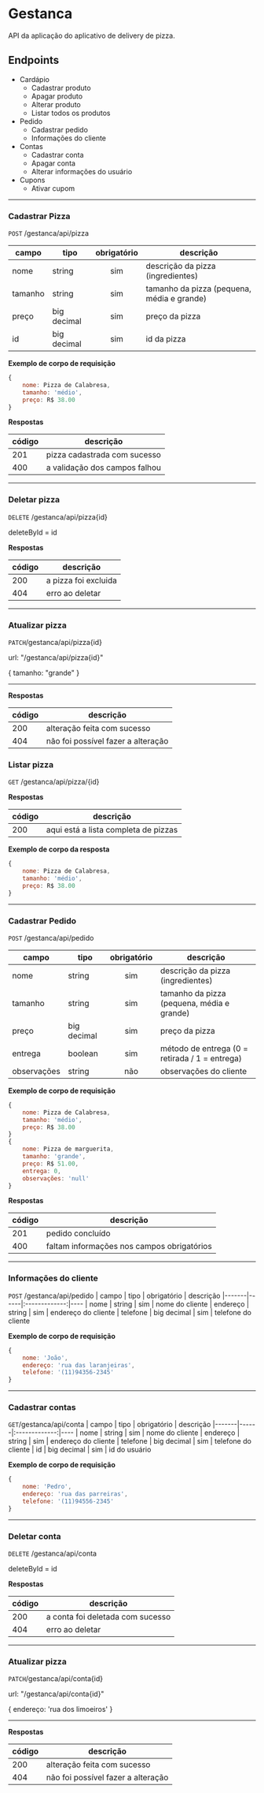 # Gestanca

API da aplicação do aplicativo de delivery de pizza.

## Endpoints

- Cardápio
    - Cadastrar produto
    - Apagar produto
    - Alterar produto
    - Listar todos os produtos
- Pedido
    - Cadastrar pedido
    - Informações do cliente
- Contas
    - Cadastrar conta
    - Apagar conta
    - Alterar informações do usuário
- Cupons
    - Ativar cupom

---

### Cadastrar Pizza

`POST` /gestanca/api/pizza

| campo | tipo | obrigatório | descrição
|-------|------|:-------------:|----
| nome | string | sim | descrição da pizza (ingredientes)
| tamanho | string | sim | tamanho da pizza (pequena, média e grande)
| preço | big decimal | sim | preço da pizza 
| id | big decimal | sim | id da pizza

  **Exemplo de corpo de requisição**

```js 
{
    nome: Pizza de Calabresa,
    tamanho: 'médio',
    preço: R$ 38.00
}
```

**Respostas**

| código | descrição
|-|-
|201| pizza cadastrada com sucesso
|400| a validação dos campos falhou

---
### Deletar pizza

`DELETE` /gestanca/api/pizza{id}


deleteById = id

**Respostas**

| código | descrição
|-|-
|200| a pizza foi excluida
|404| erro ao deletar 


---
### Atualizar pizza

`PATCH`/gestanca/api/pizza{id}

url: "/gestanca/api/pizza{id}"

{
tamanho: "grande"
}

---

**Respostas**

| código | descrição
|-|-
|200| alteração feita com sucesso
|404| não foi possível fazer a alteração


### Listar pizza

`GET` /gestanca/api/pizza/{id}

**Respostas**

| código | descrição
|-|-
|200| aqui está a lista completa de pizzas


**Exemplo de corpo da resposta**
```js 
{
    nome: Pizza de Calabresa,
    tamanho: 'médio',
    preço: R$ 38.00
}
```

-----------------------
### Cadastrar Pedido
`POST` /gestanca/api/pedido

| campo | tipo | obrigatório | descrição
|-------|------|:-------------:|----
| nome | string | sim | descrição da pizza (ingredientes)
| tamanho | string | sim | tamanho da pizza (pequena, média e grande)
| preço | big decimal | sim | preço da pizza 
| entrega | boolean | sim | método de entrega (0 = retirada / 1 = entrega)
| observações | string | não | observações do cliente

  **Exemplo de corpo de requisição**

```js 
{
    nome: Pizza de Calabresa,
    tamanho: 'médio',
    preço: R$ 38.00
}
{
    nome: Pizza de marguerita,
    tamanho: 'grande',
    preço: R$ 51.00,
    entrega: 0, 
    observações: 'null'
}
```
**Respostas**

| código | descrição
|-|-
|201| pedido concluído
|400| faltam informações nos campos obrigatórios

---
### Informações do cliente
`POST` /gestanca/api/pedido
| campo | tipo | obrigatório | descrição
|-------|------|:-------------:|----
| nome | string | sim | nome do cliente
| endereço | string | sim | endereço do cliente
| telefone | big decimal | sim | telefone do cliente 

  **Exemplo de corpo de requisição**

```js 
{
    nome: 'João',
    endereço: 'rua das laranjeiras',
    telefone: '(11)94356-2345'
}
```

-----------------------
### Cadastrar contas
`GET`/gestanca/api/conta
| campo | tipo | obrigatório | descrição
|-------|------|:-------------:|----
| nome | string | sim | nome do cliente
| endereço | string | sim | endereço do cliente
| telefone | big decimal | sim | telefone do cliente 
| id | big decimal | sim | id do usuário

  **Exemplo de corpo de requisição**

```js 
{
    nome: 'Pedro',
    endereço: 'rua das parreiras',
    telefone: '(11)94556-2345'
}
```
---
### Deletar conta
`DELETE` /gestanca/api/conta


deleteById = id

**Respostas**

| código | descrição
|-|-
|200| a conta foi deletada com sucesso
|404| erro ao deletar 

---
### Atualizar pizza

`PATCH`/gestanca/api/conta{id}

url: "/gestanca/api/conta{id}"

{
endereço: 'rua dos limoeiros'
}

---

**Respostas**

| código | descrição
|-|-
|200| alteração feita com sucesso
|404| não foi possível fazer a alteração
